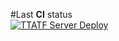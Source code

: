 #Last <b>CI</b> status<br>
[![TTATF Server Deploy](https://github.com/NewLineGroup/Attendance_Control_bot/actions/workflows/ci.yml/badge.svg)](https://github.com/NewLineGroup/Attendance_Control_bot/actions/workflows/ci.yml)
